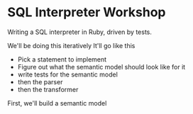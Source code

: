 SQL Interpreter Workshop
=========================

Writing a SQL interpreter in Ruby, driven by tests.

We'll be doing this iteratively
It'll go like this

* Pick a statement to implement
* Figure out what the semantic model should look like for it
* write tests for the semantic model
* then the parser
* then the transformer

First, we'll build a semantic model